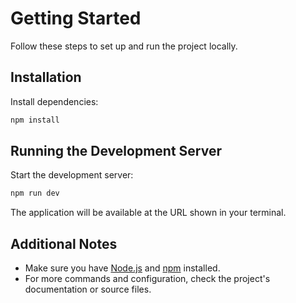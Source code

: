# Getting Started

Follow these steps to set up and run the project locally.

## Installation

Install dependencies:

```bash
npm install
```

## Running the Development Server

Start the development server:

```bash
npm run dev
```

The application will be available at the URL shown in your terminal.

## Additional Notes

- Make sure you have [Node.js](https://nodejs.org/) and [npm](https://www.npmjs.com/) installed.
- For more commands and configuration, check the project's documentation or source files.
